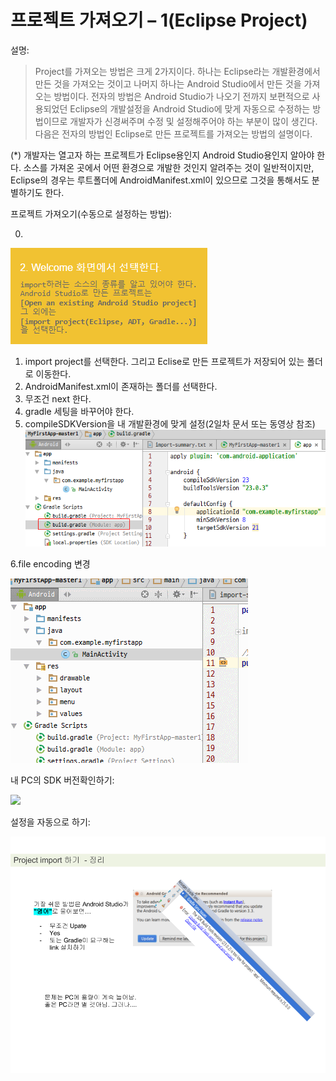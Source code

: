 # 프로젝트 가져오기 – 1(Eclipse Project)
설명:
> Project를 가져오는 방법은 크게 2가지이다. 하나는 Eclipse라는 개발환경에서 만든 것을 가져오는 것이고 나머지 하나는 Android Studio에서 만든 것을 가져오는 방법이다. 전자의 방법은 Android Studio가 나오기 전까지 보편적으로 사용되었던 Eclipse의 개발설정을 Android Studio에 맞게 자동으로 수정하는 방법이므로 개발자가 신경써주며 수정 및 설정해주어야 하는 부분이 많이 생긴다.  다음은 전자의 방법인 Eclipse로 만든 프로젝트를 가져오는 방법의 설명이다. 
 
(*) 개발자는 열고자 하는 프로젝트가 Eclipse용인지 Android Studio용인지 알아야 한다. 소스를 가져온 곳에서 어떤 환경으로 개발한 것인지 알려주는 것이 일반적이지만, Eclipse의 경우는 루트폴더에 AndroidManifest.xml이 있으므로 그것을 통해서도 분별하기도 한다. 
 
프로젝트 가져오기(수동으로 설정하는 방법): 

0. 
![](/images/image58.png)
1. import project를 선택한다. 그리고 Eclise로 만든 프로젝트가 저장되어 있는 폴더로 이동한다.
2. AndroidManifest.xml이 존재하는 폴더를 선택한다.
3. 무조건 next 한다.
4. gradle 세팅을 바꾸어야 한다.
5. compileSDKVersion을 내 개발환경에 맞게 설정(2일차 문서 또는 동영상 참조) 
![](/images/image60.png)

6.file encoding 변경

![](/images/image34.gif)

 
내 PC의 SDK 버전확인하기:

![](/images/image62.gif)

 
설정을 자동으로 하기:
 
![](/images/image29.png)
